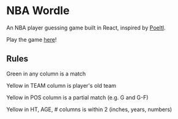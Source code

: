 # NBA Wordle

An NBA player guessing game built in React, inspired by [Poeltl](https://poeltl.dunk.town/).

Play the game [here](https://jywkim.github.io/nba-player-guess/)!

## Rules

Green in any column is a match

Yellow in TEAM column is player's old team

Yellow in POS column is a partial match (e.g. G and G-F)

Yellow in HT, AGE, # columns is within 2 (inches, years, numbers)
